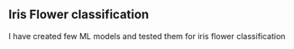## Iris Flower classification 
I have created few ML models and tested them for iris flower classification
